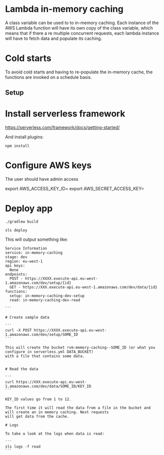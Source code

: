 
# Lambda in-memory caching

A class variable can be used to to in-memory caching. Each instance of the AWS Lambda function will have its own copy of
the class variable, which means that if there a re multiple concurrent requests, each lambda instance will have to fetch
data and populate its caching.


# Cold starts

To avoid cold starts and having to re-populate the in-memory cache, the functions are invoked on a schedule basis.



## Setup

# Install serverless framework

https://serverless.com/framework/docs/getting-started/

And install plugins:

```
npm install
```


# Configure AWS keys
The user should have admin access

export AWS_ACCESS_KEY_ID=<your-key-here>
export AWS_SECRET_ACCESS_KEY=<your-secret-key-here>


# Deploy app

```
./gradlew build

sls deploy
```

This will output something like:

````
Service Information
service: in-memory-caching
stage: dev
region: eu-west-1
api keys:
  None
endpoints:
  POST - https://XXXX.execute-api.eu-west-1.amazonaws.com/dev/setup/{id}
  GET - https://XXX.execute-api.eu-west-1.amazonaws.com/dev/data/{id}
functions:
  setup: in-memory-caching-dev-setup
  read: in-memory-caching-dev-read

```

# Create sample data

```
curl -X POST https://XXXX.execute-api.eu-west-1.amazonaws.com/dev/setup/SOME_ID
```

This will create the bucket rvm-memory-caching--SOME_ID (or what you configure in serverless.yml DATA_BUCKET)
with a file that contains some data.


# Read the data

```
curl https://XXX.execute-api.eu-west-1.amazonaws.com/dev/data/SOME_ID/KEY_ID
```

KEY_ID values go from 1 to 12.

The first time it will read the data from a file in the bucket and will create an in memory caching. Next requests
will get data from the cache.

# Logs

To take a look at the logs when data is read:

```
sls logs -f read
```
